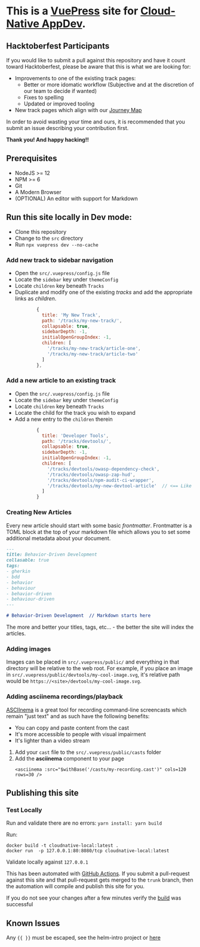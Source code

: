 # This is a [VuePress](https://vuepress.vuejs.org/) site for [Cloud-Native AppDev](https://appdev.consulting.redhat.com/).

## Hacktoberfest Participants

If you would like to submit a pull against this repository and have it count toward Hacktoberfest, please be aware that this is what we are looking for:

* Improvements to one of the existing track pages:
  * Better or more idomatic workflow (Subjective and at the discretion of our team to decide if wanted)
  * Fixes to spelling
  * Updated or improved tooling
* New track pages which align with our [Journey Map](https://lucid.app/documents/embeddedchart/74fe4c6a-a778-4b96-961a-2af86a36326e)

In order to avoid wasting your time and ours, it is recommended that you submit an issue describing your contribution first.

**Thank you! And happy hacking!!**

## Prerequisites
* NodeJS >= 12
* NPM >= 6
* Git
* A Modern Browser
* (OPTIONAL) An editor with support for Markdown

## Run this site locally in Dev mode:

* Clone this repository
* Change to the `src` directory
* Run `npx vuepress dev --no-cache`

### Add new track to sidebar navigation

* Open the `src/.vuepress/config.js` file
* Locate the `sidebar` key under `themeConfig`
* Locate `children` key beneath `Tracks`
* Duplicate and modify one of the existing *tracks* and add the appropriate links as *children*.
  ```javascript
          {
            title: 'My New Track',
            path: '/tracks/my-new-track/',
            collapsable: true,
            sidebarDepth: -1,
            initialOpenGroupIndex: -1,
            children: [
              '/tracks/my-new-track/article-one',
              '/tracks/my-new-track/article-two'
            ]
          },
  ```

### Add a new article to an existing track

* Open the `src/.vuepress/config.js` file
* Locate the `sidebar` key under `themeConfig`
* Locate `children` key beneath `Tracks`
* Locate the child for the track you wish to expand
* Add a new entry to the `children` therein
  ```javascript
          {
            title: 'Developer Tools',
            path: '/tracks/devtools/',
            collapsable: true,
            sidebarDepth: -1,
            initialOpenGroupIndex: -1,
            children: [
              '/tracks/devtools/owasp-dependency-check',
              '/tracks/devtools/owasp-zap-hud',
              '/tracks/devtools/npm-audit-ci-wrapper',
              '/tracks/devtools/my-new-devtool-article'  // <== Like this!
            ]
          }
  ```

### Creating New Articles

Every new article should start with some basic *frontmatter*. Frontmatter is a TOML block at the top of your markdown file which allows you to set some additional metadata about your document. 

```markdown
---
title: Behavior-Driven Development
collasable: true
tags:
- gherkin
- bdd
- behavior
- behaviour
- behavior-driven
- behaviour-driven
---

# Behavior-Driven Development  // Markdown starts here
```

The more and better your titles, tags, etc... - the better the site will index the articles.

### Adding images

Images can be placed in `src/.vuepress/public/` and everything in that directory will be relative to the web root. For example, if you place an image in `src/.vuepress/public/devtools/my-cool-image.svg`, it's relative path would be `https://<site>/devtools/my-cool-image.svg`.

### Adding asciinema recordings/playback

[ASCIInema](https://asciinema.org/) is a great tool for recording command-line screencasts which remain "just text" and as such have the following benefits:

* You can copy and paste content from the cast
* It's more accessible to people with visual impairment
* It's lighter than a video stream

1. Add your `cast` file to the `src/.vuepress/public/casts` folder
1. Add the **asciinema** component to your page
   ```asciidoc
   <asciinema :src="$withBase('/casts/my-recording.cast')" cols=120 rows=30 />
   ```

## Publishing this site

### Test Locally

Run and validate there are no errors:
`yarn install: yarn build`

Run:
```
docker build -t cloudnative-local:latest .
docker run  -p 127.0.0.1:80:8080/tcp cloudnative-local:latest
```

Validate locally against `127.0.0.1`

This has been automated with [GitHub Actions](.github/workflows/containerize.yml). If you submit a pull-request against this site and that pull-request gets merged to the `trunk` branch, then the automation will compile and publish this site for you.

If you do not see your changes after a few minutes verify the [build](https://github.com/redhat-appdev-practice/redhat-appdev-practice.github.io/actions) was successful


## Known Issues

Any `{{ }}` must be escaped, see the helm-intro project or [here](https://vuepress.vuejs.org/guide/using-vue.html#escaping)
